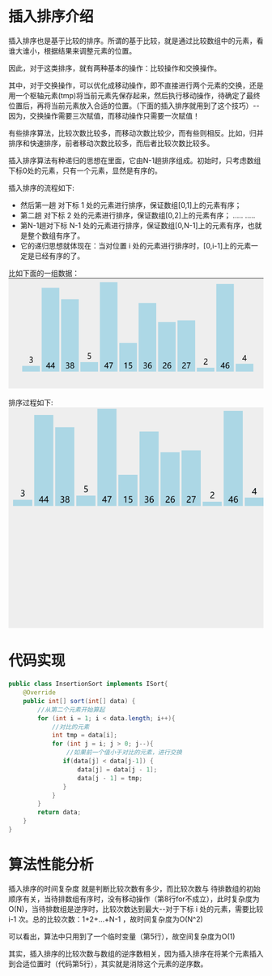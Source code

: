 # 插入排序介绍
插入排序也是基于比较的排序。所谓的基于比较，就是通过比较数组中的元素，看谁大谁小，根据结果来调整元素的位置。

因此，对于这类排序，就有两种基本的操作：比较操作和交换操作。

其中，对于交换操作，可以优化成移动操作，即不直接进行两个元素的交换，还是用一个枢轴元素(tmp)将当前元素先保存起来，然后执行移动操作，待确定了最终位置后，再将当前元素放入合适的位置。（下面的插入排序就用到了这个技巧）--因为，交换操作需要三次赋值，而移动操作只需要一次赋值！

有些排序算法，比较次数比较多，而移动次数比较少，而有些则相反。比如，归并排序和快速排序，前者移动次数比较多，而后者比较次数比较多。

插入排序算法有种递归的思想在里面，它由N-1趟排序组成。初始时，只考虑数组下标0处的元素，只有一个元素，显然是有序的。

插入排序的流程如下:

* 然后第一趟 对下标 1 处的元素进行排序，保证数组[0,1]上的元素有序；
* 第二趟 对下标 2 处的元素进行排序，保证数组[0,2]上的元素有序；
.....
.....
* 第N-1趟对下标 N-1 处的元素进行排序，保证数组[0,N-1]上的元素有序，也就是整个数组有序了。
* 它的递归思想就体现在：当对位置 i 处的元素进行排序时，[0,i-1]上的元素一定是已经有序的了。

比如下面的一组数据：
![插入排序原始数据](../assets/images/InsertSortOrig.png)

排序过程如下:
![插入排序流程](../assets/images/InsertSortProcess.gif)

# 代码实现

```java
public class InsertionSort implements ISort{
    @Override
    public int[] sort(int[] data) {
        //从第二个元素开始算起
        for (int i = 1; i < data.length; i++){
            //对比的元素
            int tmp = data[i];
            for (int j = i; j > 0; j--){
                //如果前一个值小于对比的元素，进行交换
               if(data[j] < data[j-1]) {
                   data[j] = data[j - 1];
                   data[j - 1] = tmp;
               }
            }
        }
        return data;
    }
}
```

# 算法性能分析
插入排序的时间复杂度 就是判断比较次数有多少，而比较次数与 待排数组的初始顺序有关，当待排数组有序时，没有移动操作（第8行for不成立），此时复杂度为O(N)，当待排数组是逆序时，比较次数达到最大--对于下标 i 处的元素，需要比较 i-1 次。总的比较次数：1+2+...+N-1 ，故时间复杂度为O(N^2)

可以看出，算法中只用到了一个临时变量（第5行），故空间复杂度为O(1)

其实，插入排序的比较次数与数组的逆序数相关，因为插入排序在将某个元素插入到合适位置时（代码第5行），其实就是消除这个元素的逆序数。
